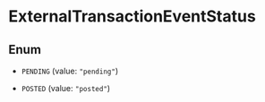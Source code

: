 

# ExternalTransactionEventStatus

## Enum


* `PENDING` (value: `"pending"`)

* `POSTED` (value: `"posted"`)



